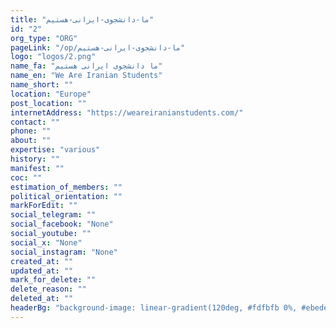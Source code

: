 ```yaml
---
title: "ما-دانشجوی-ایرانی-هستیم"
id: "2"
org_type: "ORG"
pageLink: "/op/ما-دانشجوی-ایرانی-هستیم"
logo: "logos/2.png"
name_fa: "ما دانشجوی ایرانی هستیم"
name_en: "We Are Iranian Students"
name_short: ""
location: "Europe"
post_location: ""
internetAddress: "https://weareiranianstudents.com/"
contact: ""
phone: ""
about: ""
expertise: "various"
history: ""
manifest: ""
coc: ""
estimation_of_members: ""
political_orientation: ""
markForEdit: ""
social_telegram: ""
social_facebook: "None"
social_youtube: ""
social_x: "None"
social_instagram: "None"
created_at: ""
updated_at: ""
mark_for_delete: ""
delete_reason: ""
deleted_at: ""
headerBg: "background-image: linear-gradient(120deg, #fdfbfb 0%, #ebedee 100%);"
---
```

